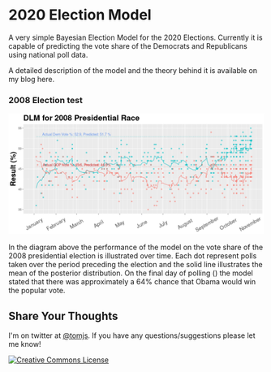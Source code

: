 # 2020 Election Model

A very simple Bayesian Election Model for the 2020 Elections. Currently it is capable of predicting the vote share of the Democrats and Republicans using national poll data.

A detailed description of the model and the theory behind it is available on my blog here.

### 2008 Election test
![2008 Forecast](https://raw.githubusercontent.com/tomsaunders98/2020ElectionModel/master/2008dlm.png "2008 Forecast")

In the diagram above the performance of the model on the vote share of the 2008 presidential election is illustrated over time. Each dot represent polls taken over the period preceding the election and the solid line illustrates the mean of the posterior distribution. On the final day of polling () the model stated that there was approximately a 64% chance that Obama would win the popular vote.


## Share Your Thoughts
I'm on twitter at [@tomjs](https://twitter.com/tomjs). If you have any questions/suggestions please let me know!


<a rel="license" href="http://creativecommons.org/licenses/by/4.0/"><img alt="Creative Commons License" style="border-width:0" src="https://i.creativecommons.org/l/by/4.0/88x31.png" /></a><br />
